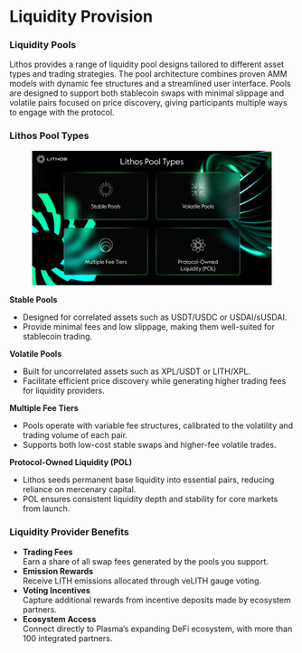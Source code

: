 # Liquidity Provision

### Liquidity Pools

Lithos provides a range of liquidity pool designs tailored to different asset types and trading strategies. The pool architecture combines proven AMM models with dynamic fee structures and a streamlined user interface. Pools are designed to support both stablecoin swaps with minimal slippage and volatile pairs focused on price discovery, giving participants multiple ways to engage with the protocol.

### Lithos Pool Types

<figure><img src=".gitbook/assets/2025.09.26 l-t-h-p-t_v0.1.png" alt=""><figcaption></figcaption></figure>

**Stable Pools**

* Designed for correlated assets such as USDT/USDC or USDAI/sUSDAI.
* Provide minimal fees and low slippage, making them well-suited for stablecoin trading.

**Volatile Pools**

* Built for uncorrelated assets such as XPL/USDT or LITH/XPL.
* Facilitate efficient price discovery while generating higher trading fees for liquidity providers.

**Multiple Fee Tiers**

* Pools operate with variable fee structures, calibrated to the volatility and trading volume of each pair.
* Supports both low-cost stable swaps and higher-fee volatile trades.

**Protocol-Owned Liquidity (POL)**

* Lithos seeds permanent base liquidity into essential pairs, reducing reliance on mercenary capital.
* POL ensures consistent liquidity depth and stability for core markets from launch.

### Liquidity Provider Benefits

* **Trading Fees**\
  Earn a share of all swap fees generated by the pools you support.
* **Emission Rewards**\
  Receive LITH emissions allocated through veLITH gauge voting.
* **Voting Incentives**\
  Capture additional rewards from incentive deposits made by ecosystem partners.
* **Ecosystem Access**\
  Connect directly to Plasma’s expanding DeFi ecosystem, with more than 100 integrated partners.
